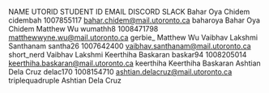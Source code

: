 NAME                        UTORID       STUDENT ID     EMAIL                                 DISCORD           SLACK
Bahar Oya Chidem            cidembah     1007855117     bahar.chidem@mail.utoronto.ca         baharoya          Bahar Oya Chidem
Matthew Wu                  wumathh8     1008471798     matthewwyne.wu@mail.utoronto.ca       gerbie_           Matthew Wu
Vaibhav Lakshmi Santhanam   santha26     1007642400     vaibhav.santhanam@mail.utoronto.ca    short_nerd        Vaibhav Lakshmi
Keerthiha Baskaran          baskar94     1008205014     keerthiha.baskaran@mail.utoronto.ca   keerthiha         Keerthiha Baskaran
Ashtian Dela Cruz           delac170     1008154710     ashtian.delacruz@mail.utoronto.ca     triplequadruple   Ashtian Dela Cruz
